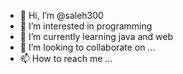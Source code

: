 - 👋 Hi, I’m @saleh300
- 👀 I’m interested in programming
- 🌱 I’m currently learning java and web 
- 💞️ I’m looking to collaborate on ...
- 📫 How to reach me ...

<!---
saleh300/saleh300 is a ✨ special ✨ repository because its `README.md` (this file) appears on your GitHub profile.
You can click the Preview link to take a look at your changes.
--->

